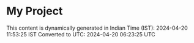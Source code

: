 # My Project

This content is dynamically generated in Indian Time (IST): 2024-04-20 11:53:25 IST
Converted to UTC: 2024-04-20 06:23:25 UTC
